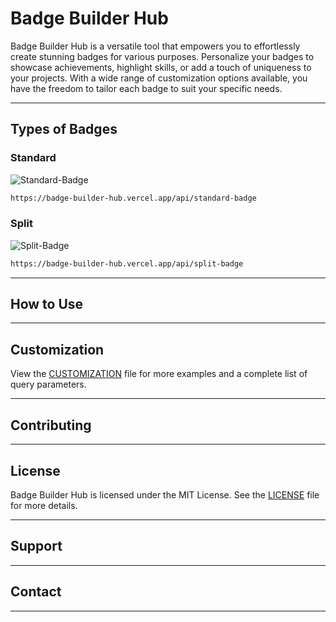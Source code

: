 # Badge Builder Hub
Badge Builder Hub is a versatile tool that empowers you to effortlessly create stunning badges for various purposes. Personalize your badges to showcase achievements, highlight skills, or add a touch of uniqueness to your projects. With a wide range of customization options available, you have the freedom to tailor each badge to suit your specific needs.

---

## Types of Badges

### Standard

![Standard-Badge](https://badge-builder-hub.vercel.app/api/standard-badge)

```md
https://badge-builder-hub.vercel.app/api/standard-badge
```

### Split

![Split-Badge](https://badge-builder-hub.vercel.app/api/split-badge)

```md
https://badge-builder-hub.vercel.app/api/split-badge
```

---

## How to Use

---

## Customization

View the [CUSTOMIZATION](https://github.com/robert-warneke/badge-builder-hub/blob/main/docs/CUSTOMIZATION.md) file for more examples and a complete list of query parameters.

---

## Contributing

---

## License

Badge Builder Hub is licensed under the MIT License. See the [LICENSE](https://github.com/robert-warneke/badge-builder-hub/blob/main/LICENSE) file for more details.

---

## Support

---

## Contact

---